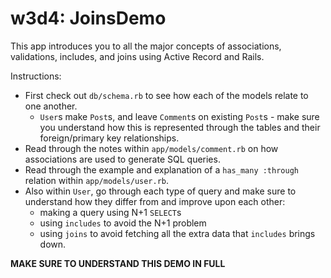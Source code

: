 # w3d4: JoinsDemo

This app introduces you to all the major concepts of associations,
validations, includes, and joins using Active Record and Rails.

Instructions:
- First check out `db/schema.rb` to see how each of the models relate to one another.
  - `User`s make `Post`s, and leave `Comment`s on existing `Post`s - make sure you understand how this is represented through the tables and their foreign/primary key relationships.
- Read through the notes within `app/models/comment.rb` on how associations are used to
  generate SQL queries.
- Read through the example and explanation  of a `has_many
  :through` relation within `app/models/user.rb`.
- Also within `User`, go through each type of query and make sure to understand how they differ from and improve upon each other:
  - making a query using N+1 `SELECT`s
  - using `includes` to avoid the N+1 problem
  - using `joins` to avoid fetching all the extra data that `includes` brings down.

**MAKE SURE TO UNDERSTAND THIS DEMO IN FULL**

